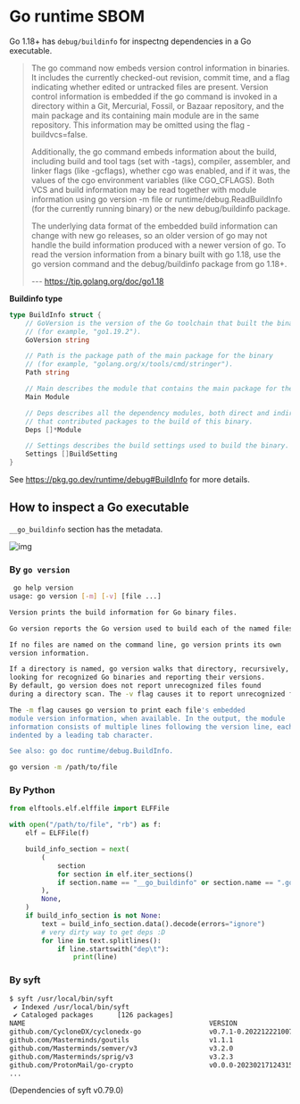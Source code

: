 # Go runtime SBOM

Go 1.18+ has `debug/buildinfo` for inspectng dependencies in a Go executable.

> The go command now embeds version control information in binaries. It includes the currently checked-out revision, commit time, and a flag indicating whether edited or untracked files are present. Version control information is embedded if the go command is invoked in a directory within a Git, Mercurial, Fossil, or Bazaar repository, and the main package and its containing main module are in the same repository. This information may be omitted using the flag -buildvcs=false.
>
> Additionally, the go command embeds information about the build, including build and tool tags (set with -tags), compiler, assembler, and linker flags (like -gcflags), whether cgo was enabled, and if it was, the values of the cgo environment variables (like CGO_CFLAGS). Both VCS and build information may be read together with module information using go version -m file or runtime/debug.ReadBuildInfo (for the currently running binary) or the new debug/buildinfo package.
>
> The underlying data format of the embedded build information can change with new go releases, so an older version of go may not handle the build information produced with a newer version of go. To read the version information from a binary built with go 1.18, use the go version command and the debug/buildinfo package from go 1.18+.
>
> --- https://tip.golang.org/doc/go1.18

**Buildinfo type**

```go
type BuildInfo struct {
	// GoVersion is the version of the Go toolchain that built the binary
	// (for example, "go1.19.2").
	GoVersion string

	// Path is the package path of the main package for the binary
	// (for example, "golang.org/x/tools/cmd/stringer").
	Path string

	// Main describes the module that contains the main package for the binary.
	Main Module

	// Deps describes all the dependency modules, both direct and indirect,
	// that contributed packages to the build of this binary.
	Deps []*Module

	// Settings describes the build settings used to build the binary.
	Settings []BuildSetting
}
```

See https://pkg.go.dev/runtime/debug#BuildInfo for more details.

## How to inspect a Go executable

`__go_buildinfo` section has the metadata.

![img](https://imgur.com/FIldtkc.png)

### By `go version`

```bash
 go help version                                                                                                                                                  15:22:47
usage: go version [-m] [-v] [file ...]

Version prints the build information for Go binary files.

Go version reports the Go version used to build each of the named files.

If no files are named on the command line, go version prints its own
version information.

If a directory is named, go version walks that directory, recursively,
looking for recognized Go binaries and reporting their versions.
By default, go version does not report unrecognized files found
during a directory scan. The -v flag causes it to report unrecognized files.

The -m flag causes go version to print each file's embedded
module version information, when available. In the output, the module
information consists of multiple lines following the version line, each
indented by a leading tab character.

See also: go doc runtime/debug.BuildInfo.
```

```bash
go version -m /path/to/file
```

### By Python

```py
from elftools.elf.elffile import ELFFile

with open("/path/to/file", "rb") as f:
    elf = ELFFile(f)

    build_info_section = next(
        (
            section
            for section in elf.iter_sections()
            if section.name == "__go_buildinfo" or section.name == ".go.buildinfo"
        ),
        None,
    )
    if build_info_section is not None:
        text = build_info_section.data().decode(errors="ignore")
        # very dirty way to get deps :D
        for line in text.splitlines():
            if line.startswith("dep\t"):
                print(line)
```

### By syft

```bash
$ syft /usr/local/bin/syft
 ✔ Indexed /usr/local/bin/syft
 ✔ Cataloged packages      [126 packages]
NAME                                              VERSION                                   TYPE
github.com/CycloneDX/cyclonedx-go                 v0.7.1-0.20221222100750-41a1ac565cce      go-module
github.com/Masterminds/goutils                    v1.1.1                                    go-module
github.com/Masterminds/semver/v3                  v3.2.0                                    go-module
github.com/Masterminds/sprig/v3                   v3.2.3                                    go-module
github.com/ProtonMail/go-crypto                   v0.0.0-20230217124315-7d5c6f04bbb8        go-module
...
```

(Dependencies of syft v0.79.0)
